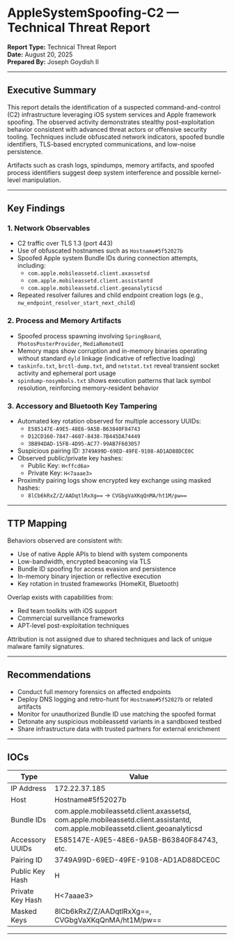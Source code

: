 # AppleSystemSpoofing-C2 — Technical Threat Report

**Report Type:** Technical Threat Report  
**Date:** August 20, 2025  
**Prepared By:** Joseph Goydish II

---

## Executive Summary

This report details the identification of a suspected command-and-control (C2) infrastructure leveraging iOS system services and Apple framework spoofing. The observed activity demonstrates stealthy post-exploitation behavior consistent with advanced threat actors or offensive security tooling. Techniques include obfuscated network indicators, spoofed bundle identifiers, TLS-based encrypted communications, and low-noise persistence.

Artifacts such as crash logs, spindumps, memory artifacts, and spoofed process identifiers suggest deep system interference and possible kernel-level manipulation.

---

## Key Findings

### 1. Network Observables

- C2 traffic over TLS 1.3 (port 443)
- Use of obfuscated hostnames such as `Hostname#5f52027b`
- Spoofed Apple system Bundle IDs during connection attempts, including:
  - `com.apple.mobileassetd.client.axassetsd`
  - `com.apple.mobileassetd.client.assistantd`
  - `com.apple.mobileassetd.client.geoanalyticsd`
- Repeated resolver failures and child endpoint creation logs (e.g., `nw_endpoint_resolver_start_next_child`)

### 2. Process and Memory Artifacts

- Spoofed process spawning involving `SpringBoard`, `PhotosPosterProvider`, `MediaRemoteUI`
- Memory maps show corruption and in-memory binaries operating without standard `dyld` linkage (indicative of reflective loading)
- `taskinfo.txt`, `brctl-dump.txt`, and `netstat.txt` reveal transient socket activity and ephemeral port usage
- `spindump-nosymbols.txt` shows execution patterns that lack symbol resolution, reinforcing memory-resident behavior

### 3. Accessory and Bluetooth Key Tampering

- Automated key rotation observed for multiple accessory UUIDs:
  - `E585147E-A9E5-48E6-9A5B-B63840F84743`
  - `D12CD160-7847-4607-8438-7B445DA74449`
  - `3B894DAD-15FB-4D95-AC77-99AB7F603057`
- Suspicious pairing ID: `3749A99D-69ED-49FE-9108-AD1AD88DCE0C`
- Observed public/private key hashes:
  - Public Key: `H<ffcd6a>`
  - Private Key: `H<7aaae3>`
- Proximity pairing logs show encrypted key exchange using masked hashes:
  - `8lCb6kRxZ/Z/AADqtlRxXg==` → `CVGbgVaXKqQnMA/ht1M/pw==`

---

## TTP Mapping

Behaviors observed are consistent with:

- Use of native Apple APIs to blend with system components
- Low-bandwidth, encrypted beaconing via TLS
- Bundle ID spoofing for access evasion and persistence
- In-memory binary injection or reflective execution
- Key rotation in trusted frameworks (HomeKit, Bluetooth)

Overlap exists with capabilities from:

- Red team toolkits with iOS support
- Commercial surveillance frameworks
- APT-level post-exploitation techniques

Attribution is not assigned due to shared techniques and lack of unique malware family signatures.

---

## Recommendations

- Conduct full memory forensics on affected endpoints
- Deploy DNS logging and retro-hunt for `Hostname#5f52027b` or related artifacts
- Monitor for unauthorized Bundle ID use matching the spoofed format
- Detonate any suspicious mobileassetd variants in a sandboxed testbed
- Share infrastructure data with trusted partners for external enrichment

---

## IOCs

| Type           | Value                                      |
|----------------|--------------------------------------------|
| IP Address     | 172.22.37.185                              |
| Host           | Hostname#5f52027b                          |
| Bundle IDs     | com.apple.mobileassetd.client.axassetsd, com.apple.mobileassetd.client.assistantd, com.apple.mobileassetd.client.geoanalyticsd |
| Accessory UUIDs| E585147E-A9E5-48E6-9A5B-B63840F84743, etc. |
| Pairing ID     | 3749A99D-69ED-49FE-9108-AD1AD88DCE0C       |
| Public Key Hash| H<ffcd6a>                                  |
| Private Key Hash| H<7aaae3>                                 |
| Masked Keys    | 8lCb6kRxZ/Z/AADqtlRxXg==, CVGbgVaXKqQnMA/ht1M/pw== |

---
